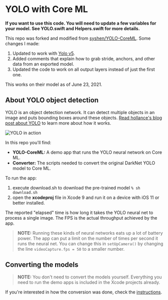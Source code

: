 # YOLO with Core ML

__If you want to use this code. You will need to update a few variables for your model. See YOLO.swift and Helpers.swift for more details.__

This repo was forked and modified from [syshen/YOLO-CoreML](https://github.com/syshen/YOLO-CoreML). Some changes I made: 

1. Updated to work with [Yolo v5](https://github.com/ultralytics/yolov5).
2. Added comments that explain how to grab stride, anchors, and other data from an exported model. 
3. Updated the code to work on all output layers instead of just the first one.


This works on their model as of June 23, 2021.


## About YOLO object detection

YOLO is an object detection network. It can detect multiple objects in an image and puts bounding boxes around these objects. [Read hollance's blog post about YOLO](http://machinethink.net/blog/object-detection-with-yolo/) to learn more about how it works.

![YOLO in action](YOLO.jpg)

In this repo you'll find:

- **YOLO-CoreML:** A demo app that runs the YOLO neural network on Core ML.
- **Converter:** The scripts needed to convert the original DarkNet YOLO model to Core ML.

To run the app:

1. execute download.sh to download the pre-trained model
`% sh download.sh`
2. open the **xcodeproj** file in Xcode 9 and run it on a device with iOS 11 or better installed.

The reported "elapsed" time is how long it takes the YOLO neural net to process a single image. The FPS is the actual throughput achieved by the app.

> **NOTE:** Running these kinds of neural networks eats up a lot of battery power. The app can put a limit on the number of times per second it runs the neural net. You can change this in `setUpCamera()` by changing the line `videoCapture.fps = 50` to a smaller number.

## Converting the models

> **NOTE:** You don't need to convert the models yourself. Everything you need to run the demo apps is included in the Xcode projects already. 

If you're interested in how the conversion was done, check the [instructions](Converter/).

